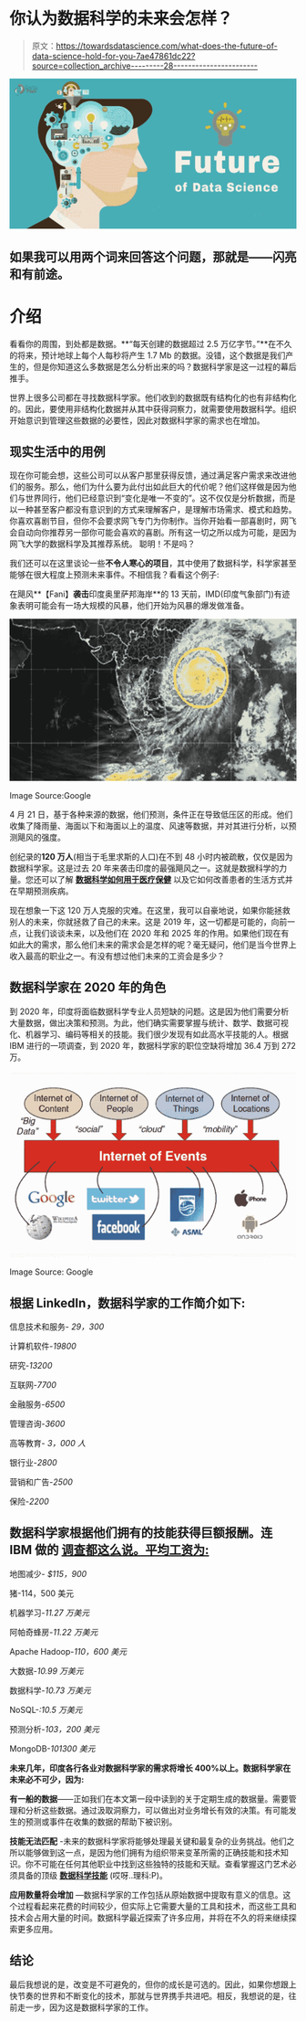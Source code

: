 # 你认为数据科学的未来会怎样？

> 原文：<https://towardsdatascience.com/what-does-the-future-of-data-science-hold-for-you-7ae47861dc22?source=collection_archive---------28----------------------->

![](img/18404da30418b195eed6c3359b68663d.png)

## 如果我可以用两个词来回答这个问题，那就是——闪亮和有前途。

# 介绍

看看你的周围，到处都是数据。**“每天创建的数据超过 2.5 万亿字节。”**在不久的将来，预计地球上每个人每秒将产生 1.7 Mb 的数据。没错，这个数据是我们产生的，但是你知道这么多数据是怎么分析出来的吗？数据科学家是这一过程的幕后推手。

世界上很多公司都在寻找数据科学家。他们收到的数据既有结构化的也有非结构化的。因此，要使用非结构化数据并从其中获得洞察力，就需要使用数据科学。组织开始意识到管理这些数据的必要性，因此对数据科学家的需求也在增加。

## 现实生活中的用例

现在你可能会想，这些公司可以从客户那里获得反馈，通过满足客户需求来改进他们的服务。那么，他们为什么要为此付出如此巨大的代价呢？他们这样做是因为他们与世界同行，他们已经意识到“变化是唯一不变的”。这不仅仅是分析数据，而是以一种甚至客户都没有意识到的方式来理解客户，是理解市场需求、模式和趋势。你喜欢喜剧节目，但你不会要求网飞专门为你制作。当你开始看一部喜剧时，网飞会自动向你推荐另一部你可能会喜欢的喜剧。所有这一切之所以成为可能，是因为网飞大学的数据科学及其推荐系统。 聪明！不是吗？

我们还可以在这里谈论一些**不令人寒心的项目**，其中使用了数据科学，科学家甚至能够在很大程度上预测未来事件。不相信我？看看这个例子:

在飓风**【Fani】**袭击**印度奥里萨邦海岸**的 13 天前，IMD(印度气象部门)有迹象表明可能会有一场大规模的风暴，他们开始为风暴的爆发做准备。

![](img/6c094af1b9c7922ab6051995e4f343ea.png)

Image Source:Google

4 月 21 日，基于各种来源的数据，他们预测，条件正在导致低压区的形成。他们收集了降雨量、海面以下和海面以上的温度、风速等数据，并对其进行分析，以预测飓风的强度。

创纪录的**120 万人**(相当于毛里求斯的人口)在不到 48 小时内被疏散，仅仅是因为数据科学家。这是过去 20 年来袭击印度的最强飓风之一。这就是数据科学的力量。您还可以了解 [**数据科学如何用于医疗保健**](https://data-flair.training/blogs/data-science-in-healthcare/) 以及它如何改善患者的生活方式并在早期预测疾病。

现在想象一下这 120 万人克服的灾难。在这里，我可以自豪地说，如果你能拯救别人的未来，你就拯救了自己的未来。这是 2019 年，这一切都是可能的，向前一点，让我们谈谈未来，以及他们在 2020 年和 2025 年的作用。如果他们现在有如此大的需求，那么他们未来的需求会是怎样的呢？毫无疑问，他们是当今世界上收入最高的职业之一。有没有想过他们未来的工资会是多少？

## 数据科学家在 2020 年的角色

到 2020 年，印度将面临数据科学专业人员短缺的问题。这是因为他们需要分析大量数据，做出决策和预测。为此，他们确实需要掌握与统计、数学、数据可视化、机器学习、编码等相关的技能。我们很少发现有如此高水平技能的人。根据 IBM 进行的一项调查，到 2020 年，数据科学家的职位空缺将增加 36.4 万到 272 万。

![](img/cb5523b5dba9183b6c4ee9d9fdda9057.png)

Image Source: Google

## **根据 LinkedIn，数据科学家的工作简介如下:**

信息技术和服务- *29，300*

计算机软件-*19800*

研究-*13200*

互联网-*7700*

金融服务-*6500*

管理咨询-*3600*

高等教育- *3，000 人*

银行业-*2800*

营销和广告-*2500*

保险-*2200*

## 数据科学家根据他们拥有的技能获得巨额报酬。连 IBM **做的** [**调查都这么说。平均工资为:**](https://data-flair.training/blogs/data-scientists-demand-predictions/)

地图减少- *$115，900*

猪-114，500 美元

机器学习-*11.27 万美元*

阿帕奇蜂房-*11.22 万美元*

Apache Hadoop-*110，600 美元*

大数据-*10.99 万美元*

数据科学-*10.73 万美元*

NoSQL-*:10.5 万美元*

预测分析-*103，200 美元*

MongoDB-*101300 美元*

**未来几年，印度各行各业对数据科学家的需求将增长 400%以上。数据科学家在未来必不可少，因为:**

**有一船的数据**——正如我们在本文第一段中读到的关于定期生成的数据量。需要管理和分析这些数据。通过汲取洞察力，可以做出对业务增长有效的决策。有可能发生的预测或事件在收集的数据的帮助下被识别。

**技能无法匹配** -未来的数据科学家将能够处理最关键和最复杂的业务挑战。他们之所以能够做到这一点，是因为他们拥有为组织带来变革所需的正确技能和技术知识。你不可能在任何其他职业中找到这些独特的技能和天赋。查看掌握这门艺术必须具备的顶级 [**数据科学技能**](https://data-flair.training/blogs/top-data-science-skills/) (哎呀..理科:P)。

**应用数量将会增加** —数据科学家的工作包括从原始数据中提取有意义的信息。这个过程看起来花费的时间较少，但实际上它需要大量的工具和技术，而这些工具和技术会占用大量的时间。数据科学最近探索了许多应用，并将在不久的将来继续探索更多应用。

## 结论

最后我想说的是，改变是不可避免的，但你的成长是可选的。因此，如果你想跟上快节奏的世界和不断变化的技术，那就与世界携手共进吧。相反，我想说的是，往前走一步，因为这是数据科学家的工作。